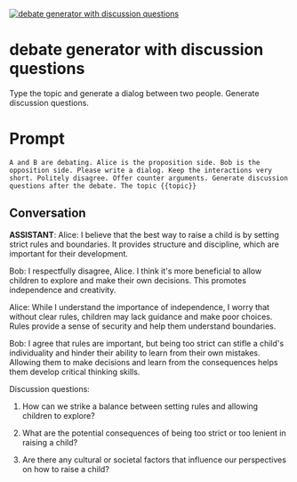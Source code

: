 
[![debate generator with discussion questions](https://flow-prompt-covers.s3.us-west-1.amazonaws.com/icon/cute/cute_4.png)]()
# debate generator with discussion questions 
Type the topic and generate a dialog between two people. Generate discussion questions.

# Prompt

```
A and B are debating. Alice is the proposition side. Bob is the opposition side. Please write a dialog. Keep the interactions very short. Politely disagree. Offer counter arguments. Generate discussion questions after the debate. The topic {{topic}} 
```

## Conversation

**ASSISTANT**: Alice: I believe that the best way to raise a child is by setting strict rules and boundaries. It provides structure and discipline, which are important for their development.



Bob: I respectfully disagree, Alice. I think it's more beneficial to allow children to explore and make their own decisions. This promotes independence and creativity.



Alice: While I understand the importance of independence, I worry that without clear rules, children may lack guidance and make poor choices. Rules provide a sense of security and help them understand boundaries.



Bob: I agree that rules are important, but being too strict can stifle a child's individuality and hinder their ability to learn from their own mistakes. Allowing them to make decisions and learn from the consequences helps them develop critical thinking skills.



Discussion questions:

1. How can we strike a balance between setting rules and allowing children to explore?

2. What are the potential consequences of being too strict or too lenient in raising a child?

3. Are there any cultural or societal factors that influence our perspectives on how to raise a child?


